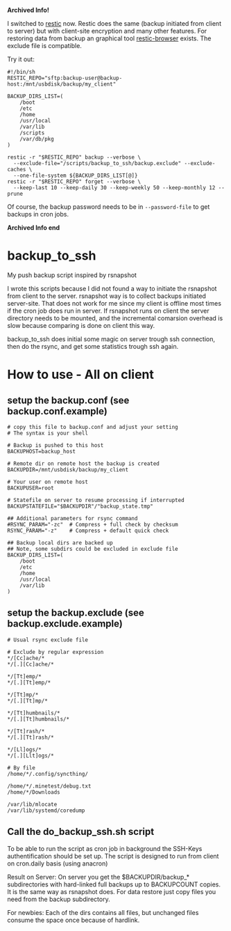 **Archived Info!**

I switched to [restic](https://github.com/restic/restic) now.
Restic does the same (backup initiated from client to server) but with client-site encryption and many other features.
For restoring data from backup an graphical tool [restic-browser](https://github.com/emuell/restic-browser) exists.
The exclude file is compatible.

Try it out:

```
#!/bin/sh
RESTIC_REPO="sftp:backup-user@backup-host:/mnt/usbdisk/backup/my_client"

BACKUP_DIRS_LIST=(
	/boot
	/etc
	/home
	/usr/local
	/var/lib
	/scripts
	/var/db/pkg
)

restic -r "$RESTIC_REPO" backup --verbose \
  --exclude-file="/scripts/backup_to_ssh/backup.exclude" --exclude-caches \
  --one-file-system ${BACKUP_DIRS_LIST[@]}
restic -r "$RESTIC_REPO" forget --verbose \
  --keep-last 10 --keep-daily 30 --keep-weekly 50 --keep-monthly 12 --prune
```
Of course, the backup password needs to be in `--password-file` to get backups in cron jobs.

**Archived Info end**

# backup_to_ssh

My push backup script inspired by rsnapshot

I wrote this scripts because I did not found a way to initiate the rsnapshot from client to the server.
rsnapshot way is to collect backups initiated server-site. That does not work for me since my client is offline most times if the cron job does run in server.
If rsnapshot runs on client the server directory needs to be mounted, and the incremental comarsion overhead is slow because comparing is done on client this way.

backup_to_ssh does initial some magic on server trough ssh connection, then do the rsync, and get some statistics trough ssh again.

# How to use - All on client
## setup the backup.conf (see backup.conf.example)
```
# copy this file to backup.conf and adjust your setting
# The syntax is your shell

# Backup is pushed to this host
BACKUPHOST=backup_host

# Remote dir on remote host the backup is created
BACKUPDIR=/mnt/usbdisk/backup/my_client

# Your user on remote host
BACKUPUSER=root

# Statefile on server to resume processing if interrupted
BACKUPSTATEFILE="$BACKUPDIR"/"backup_state.tmp"

## Additional parameters for rsync command
#RSYNC_PARAM="-zc"  # Compress + full check by checksum
RSYNC_PARAM="-z"    # Compress + default quick check

## Backup local dirs are backed up
## Note, some subdirs could be excluded in exclude file
BACKUP_DIRS_LIST=(
	/boot
	/etc
	/home
	/usr/local
	/var/lib
)
```

## setup the backup.exclude (see backup.exclude.example)
```
# Usual rsync exclude file

# Exclude by regular expression
*/[Cc]ache/*
*/[.][Cc]ache/*

*/[Tt]emp/*
*/[.][Tt]emp/*

*/[Tt]mp/*
*/[.][Tt]mp/*

*/[Tt]humbnails/*
*/[.][Tt]humbnails/*

*/[Tt]rash/*
*/[.][Tt]rash/*

*/[Ll]ogs/*
*/[.][Llt]ogs/*

# By file
/home/*/.config/syncthing/

/home/*/.minetest/debug.txt
/home/*/Downloads

/var/lib/mlocate
/var/lib/systemd/coredump

```

## Call the do_backup_ssh.sh script
To be able to run the script as cron job in background the SSH-Keys authentification should be set up.
The script is designed to run from client on cron.daily basis (using anacron)

Result on Server:
On server you get the $BACKUPDIR/backup_* subdirectories with hard-linked full backups up to BACKUPCOUNT copies. It is the same way as rsnapshot does. For data restore just copy files you need from the backup subdirectory.

For newbies: Each of the dirs contains all files, but unchanged files consume the space once because of hardlink.
